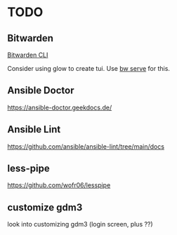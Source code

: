 # TODO

## Bitwarden

[Bitwarden CLI](https://bitwarden.com/help/cli)

Consider using glow to create tui.
Use [bw serve](https://bitwarden.com/help/vault-management-api) for this.

## Ansible Doctor

https://ansible-doctor.geekdocs.de/

## Ansible Lint

https://github.com/ansible/ansible-lint/tree/main/docs

## less-pipe

https://github.com/wofr06/lesspipe

## customize gdm3

look into customizing gdm3 (login screen, plus ??)
